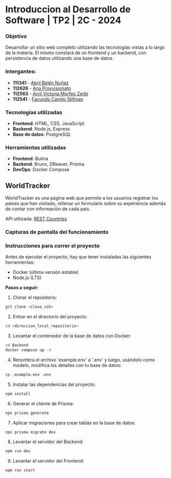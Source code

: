 # Introduccion al Desarrollo de Software | TP2 | 2C - 2024

### Objetivo

Desarrollar un sitio web completo utilizando las tecnologías vistas a lo largo de la materia. El mismo constará de un frontend y un backend, con persistencia de datos utilizando una base de datos.

### Intergantes:

- **111341** - [Abril Belén Nuñez](https://github.com/abbnunez)
- **112626** - [Ana Provvisionato](https://github.com/anaprovvi)
- **112563** - [Avril Victoria Morfeo Zerbi](https://github.com/AvrilMZ)
- **112541** - [Facundo Camilo Stifman](https://github.com/facustifman)

### Tecnologías utilizadas

- **Frontend**: HTML, CSS, JavaScript
- **Backend**: Node.js, Express
- **Base de datos**: PostgreSQL

### Herramientas utilizadas

- **Frontend**: Bulma
- **Backend**: Bruno, DBeaver, Prisma
- **DevOps**: Docker Compose

## WorldTracker
WorldTracker es una página web que permite a los usuarios registrar los países que han visitado, rellenar un formulario sobre su experiencia además de contar con información de cada país.

API utilizada: [REST Countries](https://restcountries.com/)

### Capturas de pantalla del funcionamiento

<!--
![Pantalla de inicio](ruta de la imagen)
![Formulario Usuario](ruta de la imagen)
![Paises a visitar](ruta de la imagen)
![3er entidad](ruta de la imagen)
-->

### Instrucciones para correr el proyecto

Antes de ejecutar el proyecto, hay que tener instaladas las siguientes herramientas:

- Docker (última versión estable)
- Node.js (LTS)

**Pasos a seguir:**

1. Clonar el repositorio:

```bash
git clone <clave_ssh>
```

2. Entrar en el directorio del proyecto:

```bash
cd <direccion_local_repositorio>
```

3. Levantar el contenedor de la base de datos con Docker:

```bash
cd Backend
docker compose up -d
```

4. Renombra el archivo 'example.env' a '.env' y luego, usándolo como modelo, modifica los detalles con tu base de datos:

```bash
cp .example.env .env
```

5. Instalar las dependencias del proyecto:

```bash
npm install
```

6. Generar el cliente de Prisma:

```bash
npx prisma generate
```

7. Aplicar migraciones para crear tablas en la base de datos:

```bash
npx prisma migrate dev
```

8. Levantar el servidor del Backend:

```bash
npm run dev
```

9. Levantar el servidor del Frontend:

```bash
npm run start

```
